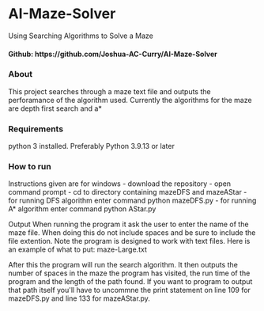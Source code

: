 # AI-Maze-Solver
Using Searching Algorithms to Solve a Maze
<h4> Github: https://github.com/Joshua-AC-Curry/AI-Maze-Solver </h4>

<h3> About </h3>
This project searches through a maze text file and outputs the perforamance of the algorithm used. Currently the algorithms for the maze are depth first search and a*

<h3> Requirements </h3>
python 3 installed. Preferably Python 3.9.13 or later

<h3> How to run </h3>
Instructions given are for windows
- download the repository 
- open command prompt
- cd to directory containing mazeDFS and mazeAStar
- for running DFS algorithm enter command python mazeDFS.py
- for running A* algorithm enter command python AStar.py

<he> Output </h3>
When running the program it ask the user to enter the name of the maze file. When doing this do not include spaces and be sure to include the file extention. Note the program is designed to work with text files. 
Here is an example of what to put: maze-Large.txt

After this the program will run the search algorithm. It then outputs the number of spaces in the maze the program has visited, the run time of the program and the length of the path found. If you want to program to output that path itself you'll have to uncommne the print statement on line 109 for mazeDFS.py and line 133 for mazeAStar.py.
